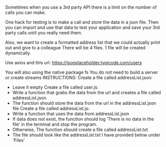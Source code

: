 Sometimes when you use a 3rd party API there is a limit on the number of calls you can make.

One hack for testing is to make a call and store the data in a json file. Then you can import and use that data to test your application and save your 3rd party calls until you really need them.

Also, we want to create a formatted address list that we could actually print out and give to a colleague
There will be 4 files. 1 file will be created dynamically.

Use axios and this url: https://jsonplaceholder.typicode.com/users

You will also using the native package fs
You do not need to build a server or create streams
INSTRUCTIONS:
Create a file called addressList.json:
- Leave it empty
Create a file called user.js:
- Write a function that grabs the data from the url and creates a file called addressList.json
- The function should store the data from the url in the addressList.json file
Create a file called addressList.js:
- Write a function that uses the data from addressList.json
- If data does not exist, the function should log ‘There is no data in the file’ in the terminal and stop the program.
- Otherwise, The function should create a file called addressList.txt
- The file should look like the addressList.txt I have provided below under 'Files'